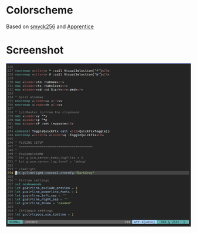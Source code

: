 # Colorscheme
Based on [smyck256](https://github.com/stilvoid/Smyck-Color-Scheme) and [Apprentice](https://github.com/romainl/Apprentice)

# Screenshot
![](https://raw.githubusercontent.com/queyenth/oxeded.vim/master/screenshot.png)
